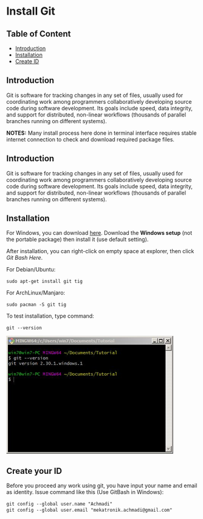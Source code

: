 # Install Git

## Table of Content
- [Introduction](#introduction)
- [Installation](#installation)
- [Create ID](#create-your-id)

## Introduction

Git is software for tracking changes in any set of files,
usually used for coordinating work among programmers collaboratively developing source code during software development.
Its goals include speed, data integrity, and support for distributed,
non-linear workflows (thousands of parallel branches running on different systems).

**NOTES:** Many install process here done in terminal interface requires stable internet connection to check and download required package files.

## Introduction

Git is software for tracking changes in any set of files,
usually used for coordinating work among programmers collaboratively developing source code during software development.
Its goals include speed, data integrity, and support for distributed,
non-linear workflows (thousands of parallel branches running on different systems).

## Installation

For Windows, you can download [here](https://git-scm.com/download/win).
Download the **Windows setup** (not the portable package) then install it (use default setting).

After installation, you can right-click on empty space at explorer, then click _Git Bash Here_.

For Debian/Ubuntu:

```
sudo apt-get install git tig
```

For ArchLinux/Manjaro:

```
sudo pacman -S git tig
```

To test installation, type command:

```
git --version
```

![images](images/gitbash.JPG?raw=true)

## Create your ID

Before you proceed any work using git, you have input your name and email as identity.
Issue command like this (Use GitBash in Windows):

```
git config --global user.name "Achmadi"
git config --global user.email "mekatronik.achmadi@gmail.com"
```
